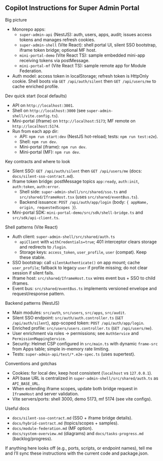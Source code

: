 ## Copilot Instructions for Super Admin Portal

Big picture
- Monorepo apps:
  - `super-admin-api` (NestJS): auth, users, apps, audit; issues access tokens and manages refresh cookies.
  - `super-admin-shell` (Vite React): shell portal UI, silent SSO bootstrap, iframe token bridge; optional MF host.
  - `mini-portal-demo` (Vite React TS): sample embedded mini-app receiving tokens via postMessage.
  - `mini-portal-mf` (Vite React TS): sample remote app for Module Federation.
- Auth model: access token in localStorage; refresh token is HttpOnly cookie. Shell boots via `GET /api/auth/silent` then `GET /api/users/me` to cache enriched profile.

Dev quick start (local defaults)
- API on `http://localhost:3001`.
- Shell on `http://localhost:3000` (see `super-admin-shell/vite.config.ts`).
- Mini-portal (iframe) on `http://localhost:5173`; MF remote on `http://localhost:5174`.
- Run from each app dir:
  - API: `npm run start:dev` (NestJS hot-reload; tests: `npm run test:e2e`).
  - Shell: `npm run dev`.
  - Mini-portal (iframe): `npm run dev`.
  - Mini-portal (MF): `npm run dev`.

Key contracts and where to look
- Silent SSO: `GET /api/auth/silent` then `GET /api/users/me` (docs: `docs/silent-sso-contract.md`).
- Iframe token bridge: postMessage topics `app:ready`, `auth:init`, `auth:token`, `auth:error`.
  - Shell side: `super-admin-shell/src/shared/sso.ts` and `src/shared/IframeHost.tsx` (uses `src/shared/eventBus.ts`).
  - Backend issuance: `POST /api/auth/app/login` (body: `{ appName, origin, requestedScopes }`).
- Mini-portal SDK: `mini-portal-demo/src/sdk/shell-bridge.ts` and `src/sdk/api-client.ts`.

Shell patterns (Vite React)
- Auth client: `super-admin-shell/src/shared/auth.ts`
  - `apiClient` with `withCredentials=true`; 401 interceptor clears storage and redirects to `/login`.
  - Storage keys: `access_token`, `user_profile`, `user` (compat). Keep these stable.
- SSO bootstrap: call `silentAuthenticate()` on app mount; cache `user_profile`; fallback to legacy `user` if profile missing; do not clear session if silent fails.
- Iframe host: `src/shared/IframeHost.tsx` wires event bus + SSO to child iframes.
- Event bus: `src/shared/eventBus.ts` implements versioned envelope and request/response pattern.

Backend patterns (NestJS)
- Main modules: `src/auth`, `src/users`, `src/apps`, `src/audit`.
- Silent SSO endpoint: `src/auth/auth.controller.ts` (`GET /api/auth/silent`), app-scoped token: `POST /api/auth/app/login`.
- Enriched profile: `src/users/users.controller.ts` (`GET /api/users/me`).
- User enrichment via roles → permissions; see `AuthService` and `PermissionMappingService`.
- Security: Helmet CSP configured in `src/main.ts` with dynamic `frame-src` from Apps table; simple in-memory rate limiting.
- Tests: `super-admin-api/test/*.e2e-spec.ts` (uses supertest).

Conventions and gotchas
- Cookies: for local dev, keep host consistent (`localhost` vs `127.0.0.1`).
- API base URL is centralized in `super-admin-shell/src/shared/auth.ts` as `API_BASE_URL`.
- When extending iframe scopes, update both bridge request in `IframeHost` and server validation.
- Vite servers/ports: shell 3000, demo 5173, mf 5174 (see vite configs).

Useful docs
- `docs/silent-sso-contract.md` (SSO + iframe bridge details).
- `docs/hybrid-contract.md` (topics/scopes + samples).
- `docs/module-federation.md` (MF option).
- `docs/system-overview.md` (diagrams) and `docs/tasks-progress.md` (backlog/progress).

If anything here looks off (e.g., ports, scripts, or endpoint names), tell me and I’ll sync these instructions with the current code and package.json.